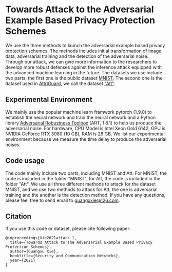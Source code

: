 # Towards Attack to the Adversarial Example Based Privacy Protection Schemes
We use the three methods to launch the adversarial example based privacy protection schemes. The methods includes initial transformation of image data, adversarial training and the detection of the adversarial noise. Through our attack, we can give more information to the researchers to develop more robust defenses against the inference attack equipped with the advanced machine learning in the future. The datasets we use include two parts, the first one is the public dataset [MNIST](http://yann.lecun.com/exdb/mnist/). The second one is the dataset used in [AttriGuard](https://arxiv.org/abs/1805.04810), we call the dataset ["Att"](https://github.com/jjy1994/AttriGuard).
## Experimental  Environment
We mainly use the popular machine learn framwork pytorch (1.9.0) to establish the neural network and train the neural network and a Python library [Adversarial Robustness Toolbox](https://arxiv.org/abs/1807.01069) (ART, 1.8.1) to help us produce the adversarial noise. For hardware, CPU Model is Intel Xeon Gold 6142, GPU is NVIDIA GeForce RTX 3080 (10 GB), RAM is 28 GB. We list our experimental environment because we measure the time delay to produce the adversarial noises.
## Code usage
The code mainly include two parts, including MNIST and Att. For MNIST, the code is included in the folder "MNIST", for Att, the code is included in the folder "Att". We use all three different methods to attack for the dataset MNIST, and we use two methods to attack for Att, the one is adversarial training and the another is the detection method. If you have any questions, please feel free to send email to guangxxie@126.com.
## Citation
If you use this code or dataset, please cite following paper:
```
@inproceedings{Xie2021attack_1,
  title={Towards Attack to the Adversarial Example Based Privacy Protection Schemes},
  author={Guangxu Xie},
  booktitle={Security and Communication Networks},
  year={2021}
}
```
